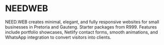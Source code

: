 # NEEDWEB
NEED.WEB creates minimal, elegant, and fully responsive websites for small businesses in Pretoria and Gauteng. Starter packages from R999. Features include portfolio showcases, Netlify contact forms, smooth animations, and WhatsApp integration to convert visitors into clients.
